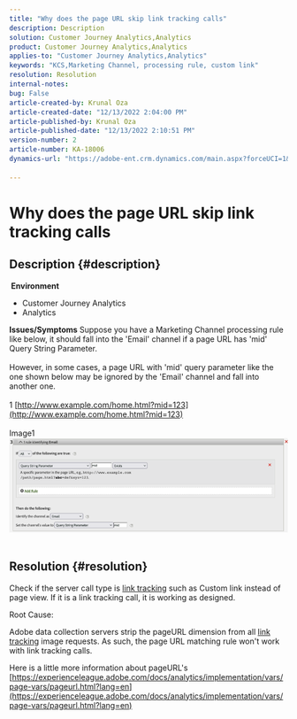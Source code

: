 ```yaml
---
title: "Why does the page URL skip link tracking calls"
description: Description
solution: Customer Journey Analytics,Analytics
product: Customer Journey Analytics,Analytics
applies-to: "Customer Journey Analytics,Analytics"
keywords: "KCS,Marketing Channel, processing rule, custom link"
resolution: Resolution
internal-notes: 
bug: False
article-created-by: Krunal Oza
article-created-date: "12/13/2022 2:04:00 PM"
article-published-by: Krunal Oza
article-published-date: "12/13/2022 2:10:51 PM"
version-number: 2
article-number: KA-18006
dynamics-url: "https://adobe-ent.crm.dynamics.com/main.aspx?forceUCI=1&pagetype=entityrecord&etn=knowledgearticle&id=9898eafb-ee7a-ed11-81ac-6045bd006b3d"

---
```

# Why does the page URL skip link tracking calls

## Description {#description}

<b> Environment</b>
- Customer Journey Analytics
- Analytics



<b>Issues/Symptoms</b>
Suppose you have a Marketing Channel processing rule like below, it should fall into the 'Email' channel if a page URL has 'mid' Query String Parameter.
<br><br>However, in some cases, a page URL with 'mid' query parameter like the one shown below may be ignored by the 'Email' channel and fall into another one.
<br> 
<br>1 [http://www.example.com/home.html?mid=123](http://www.example.com/home.html?mid=123)
<br> 
<br>Image1
<br>![](assets/___a098eafb-ee7a-ed11-81ac-6045bd006b3d___.png)
<br> <br>

## Resolution {#resolution}




Check if the server call type is [link tracking](https://experienceleague.adobe.com/docs/analytics/implementation/vars/functions/tl-method.html?lang=en) such as Custom link instead of page view. If it is a link tracking call, it is working as designed.





Root Cause:

Adobe data collection servers strip the pageURL dimension from all [link tracking](https://experienceleague.adobe.com/docs/analytics/implementation/vars/functions/tl-method.html?lang=en) image requests. As such, the page URL matching rule won't work with link tracking calls.

Here is a little more information about pageURL's [https://experienceleague.adobe.com/docs/analytics/implementation/vars/page-vars/pageurl.html?lang=en](https://experienceleague.adobe.com/docs/analytics/implementation/vars/page-vars/pageurl.html?lang=en)
